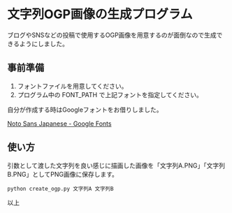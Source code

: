 # 文字列OGP画像の生成プログラム

ブログやSNSなどの投稿で使用するOGP画像を用意するのが面倒なので生成できるようにしました。

## 事前準備

1. フォントファイルを用意してください。
1. プログラム中の FONT_PATH で上記フォントを指定してください。

自分が作成する時はGoogleフォントをお借りしました。

[Noto Sans Japanese - Google Fonts](https://fonts.google.com/noto/specimen/Noto+Sans+JP)

## 使い方

引数として渡した文字列を良い感じに描画した画像を「文字列A.PNG」「文字列B.PNG」としてPNG画像に保存します。

    python create_ogp.py 文字列A 文字列B

以上
